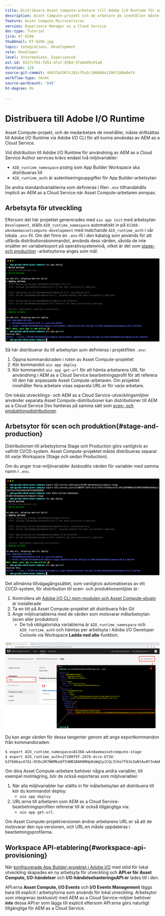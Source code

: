 ```yaml
---
title: Distribuera Asset Compute-arbetare till Adobe I/O Runtime för användning med AEM as a Cloud Service
description: Asset Compute-projekt och de arbetare de innehåller måste driftsättas i Adobe I/O Runtime för att kunna användas av AEM as a Cloud Service.
feature: Asset Compute Microservices
version: Experience Manager as a Cloud Service
doc-type: Tutorial
jira: KT-6286
thumbnail: KT-6286.jpg
topic: Integrations, Development
role: Developer
level: Intermediate, Experienced
exl-id: 0327cf61-fd51-4fa7-856d-3febd49c01a0
duration: 128
source-git-commit: 48433a5367c281cf5a1c106b08a1306f1b0e8ef4
workflow-type: tm+mt
source-wordcount: '645'
ht-degree: 0%

---
```


# Distribuera till Adobe I/O Runtime

Asset Compute-projekt, och de medarbetare de innehåller, måste driftsättas till Adobe I/O Runtime via Adobe I/O CLI för att kunna användas av AEM as a Cloud Service.

Vid distribution till Adobe I/O Runtime för användning av AEM as a Cloud Service Author services krävs endast två miljövariabler:

+ `AIO_runtime_namespace` poäng som App Builder Workspace ska distribueras till
+ `AIO_runtime_auth` är autentiseringsuppgifter för App Builder-arbetsytan

De andra standardvariablerna som definieras i filen `.env` tillhandahålls implicit av AEM as a Cloud Service när Asset Compute-arbetaren anropas.

## Arbetsyta för utveckling

Eftersom det här projektet genererades med `aio app init` med arbetsytan `Development`, ställs `AIO_runtime_namespace` automatiskt in på `81368-wkndaemassetcompute-development` med matchande `AIO_runtime_auth` i vår lokala `.env`-fil.  Om det finns en `.env`-fil i den katalog som används för att utfärda distributionskommandot, används dess värden, såvida de inte ersätter en variabelexport på operativsystemnivå, vilket är det som [stage- och production](#stage-and-production) -arbetsytorna anges som mål.

![AIO-appdistribution med hjälp av .env-variabler](./assets/runtime/development__aio.png)

Så här distribuerar du till arbetsytan som definieras i projektfilen `.env`:

1. Öppna kommandoraden i roten av Asset Compute-projektet
1. Kör kommandot `aio app deploy`
1. Kör kommandot `aio app get-url` för att hämta arbetarens URL för användning i AEM as a Cloud Service bearbetningsprofil för att referera till den här anpassade Asset Compute-arbetaren. Om projektet innehåller flera arbetare visas separata URL:er för varje arbetare.

Om lokala utvecklings- och AEM as a Cloud Service-utvecklingsmiljöer använder separata Asset Compute-distributioner kan distributioner till AEM as a Cloud Service Dev hanteras på samma sätt som [scen- och produktionsdistributioner](#stage-and-production).

## Arbetsytor för scen och produktion{#stage-and-production}

Distributionen till arbetsytorna Stage och Production görs vanligtvis av valfritt CI/CD-system. Asset Compute-projektet måste distribueras separat till varje Workspace (Stage och sedan Production).

Om du anger true-miljövariabler åsidosätts värden för variabler med samma namn i `.env`.

![AIR-appdistribution med exportvariabler](./assets/runtime/stage__export-and-aio.png)

Det allmänna tillvägagångssättet, som vanligtvis automatiseras av ett CI/CD-system, för distribution till scen- och produktionsmiljöer är:

1. Kontrollera att [Adobe I/O CLI npm-modulen och Asset Compute-plugin](../set-up/development-environment.md#aio) är installerade
1. Ta en titt på Asset Compute-projektet att distribuera från Git
1. Ange miljövariablerna med de värden som motsvarar målarbetsytan (scen eller produktion)
   + De två obligatoriska variablerna är `AIO_runtime_namespace` och `AIO_runtime_auth` och hämtas per arbetsyta i Adobe I/O Developer Console via Workspace __Ladda ned alla__-funktion.

![Adobe Developer Console - Namnområde för AIO-körningsmiljö och autentisering](./assets/runtime/stage-auth-namespace.png)

Du kan ange värden för dessa tangenter genom att ange exportkommandon från kommandoraden:

```
$ export AIO_runtime_namespace=81368-wkndaemassetcompute-stage
$ export AIO_runtime_auth=27100f9f-2676-4cce-b73d-b3fb6bac47d1:0tDu307W6MboQf5VWB1BAK0RHp8xWqSy1CQc3lKe7f63o3aNtAu0Y3nAmN56502W
```

Om dina Asset Compute-arbetare behöver några andra variabler, till exempel molnlagring, bör de också exporteras som miljövariabler.

1. När alla miljövariabler har ställts in för målarbetsytan att distribuera till kör du kommandot deploy:
   + `aio app deploy`
1. URL:erna till arbetaren som AEM as a Cloud Service-bearbetningsprofilen refererar till är också tillgängliga via:
   + `aio app get-url`.

Om Asset Compute-projektversionen ändrar arbetarens URL:er så att de motsvarar den nya versionen, och URL:en måste uppdateras i bearbetningsprofilerna.

## Workspace API-etablering{#workspace-api-provisioning}

När [konfigurerade App Builder-projektet i Adobe I/O](../set-up/app-builder.md) med stöd för lokal utveckling skapades en ny arbetsyta för utveckling och __API:er för Asset Compute, I/O-händelser__ och __I/O-händelsehanteringsAPI:er__ lades till i den.

API:erna __Asset Compute, I/O Events__ och __I/O Events Management__ läggs bara till explicit i arbetsytorna som används för lokal utveckling. Arbetsytor som integreras (exklusivt) med AEM as a Cloud Service-miljöer behöver __inte__ dessa API:er som läggs till explicit eftersom API:erna görs naturligt tillgängliga för AEM as a Cloud Service.

